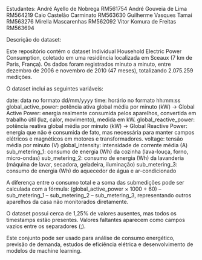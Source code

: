 Estudantes:
André Ayello de Nobrega RM561754
André Gouveia de Lima RM564219
Caio Castelão Carminato RM563630
Guilherme Vasques Tamai RM563276
Mirella Mascarenhas RM562092
Vitor Komura de Freitas RM563694

Descrição do dataset: 

Este repositório contém o dataset Individual Household Electric Power Consumption, coletado em uma residência localizada em Sceaux (7 km de Paris, França). 
Os dados foram registrados minuto a minuto, entre dezembro de 2006 e novembro de 2010 (47 meses), totalizando 2.075.259 medições.

O dataset inclui as seguintes variáveis:

date: data no formato dd/mm/yyyy
time: horário no formato hh:mm:ss
global_active_power: potência ativa global média por minuto (kW) -> Global Active Power: energia realmente consumida pelos aparelhos, convertida em trabalho útil (luz, calor, movimento), medida em kW.
global_reactive_power: potência reativa global média por minuto (kW) -> Global Reactive Power: energia que não é consumida de fato, mas necessária para manter campos elétricos e magnéticos em motores e transformadores.
voltage: tensão média por minuto (V)
global_intensity: intensidade de corrente média (A)
sub_metering_1: consumo de energia (Wh) da cozinha (lava-louça, forno, micro-ondas)
sub_metering_2: consumo de energia (Wh) da lavanderia (máquina de lavar, secadora, geladeira, iluminação)
sub_metering_3: consumo de energia (Wh) do aquecedor de água e ar-condicionado

A diferença entre o consumo total e a soma das submedições pode ser calculada com a fórmula:
(global_active_power × 1000 ÷ 60) – sub_metering_1 – sub_metering_2 – sub_metering_3, representando outros aparelhos da casa não monitorados diretamente.

O dataset possui cerca de 1,25% de valores ausentes, mas todos os timestamps estão presentes. Valores faltantes aparecem como campos vazios entre os separadores (;).

Este conjunto pode ser usado para análise de consumo energético, previsão de demanda, estudos de eficiência elétrica e desenvolvimento de modelos de machine learning.
